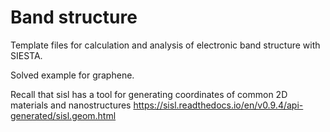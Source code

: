 # Band structure
Template files for calculation and analysis of electronic band structure with SIESTA.

Solved example for graphene.

Recall that sisl has a tool for generating coordinates of common 2D materials and nanostructures
https://sisl.readthedocs.io/en/v0.9.4/api-generated/sisl.geom.html

